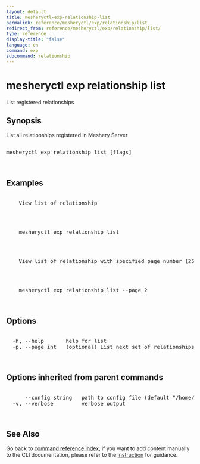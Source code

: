```yaml
---
layout: default
title: mesheryctl-exp-relationship-list
permalink: reference/mesheryctl/exp/relationship/list
redirect_from: reference/mesheryctl/exp/relationship/list/
type: reference
display-title: "false"
language: en
command: exp
subcommand: relationship
---
```


# mesheryctl exp relationship list

List registered relationships

## Synopsis

List all relationships registered in Meshery Server
<pre class='codeblock-pre'>
<div class='codeblock'>
mesheryctl exp relationship list [flags]

</div>
</pre> 

## Examples

<pre class='codeblock-pre'>
<div class='codeblock'>
	View list of relationship

</div>
</pre> 

<pre class='codeblock-pre'>
<div class='codeblock'>
    mesheryctl exp relationship list

</div>
</pre> 

<pre class='codeblock-pre'>
<div class='codeblock'>
    View list of relationship with specified page number (25 relationships per page)

</div>
</pre> 

<pre class='codeblock-pre'>
<div class='codeblock'>
    mesheryctl exp relationship list --page 2

</div>
</pre> 

## Options

<pre class='codeblock-pre'>
<div class='codeblock'>
  -h, --help       help for list
  -p, --page int   (optional) List next set of relationships with --page (default = 1) (default 1)

</div>
</pre>

## Options inherited from parent commands

<pre class='codeblock-pre'>
<div class='codeblock'>
      --config string   path to config file (default "/home/runner/.meshery/config.yaml")
  -v, --verbose         verbose output

</div>
</pre>

## See Also

Go back to [command reference index](/reference/mesheryctl/), if you want to add content manually to the CLI documentation, please refer to the [instruction](/project/contributing/contributing-cli#preserving-manually-added-documentation) for guidance.
